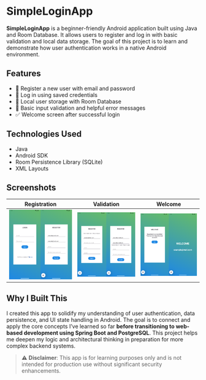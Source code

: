 # SimpleLoginApp

**SimpleLoginApp** is a beginner-friendly Android application built using Java and Room Database. It allows users to register and log in with basic validation and local data storage. The goal of this project is to learn and demonstrate how user authentication works in a native Android environment.

## Features

- 📝 Register a new user with email and password  
- 🔐 Log in using saved credentials  
- 💾 Local user storage with Room Database  
- 🧠 Basic input validation and helpful error messages  
- ✅ Welcome screen after successful login

## Technologies Used

- Java  
- Android SDK  
- Room Persistence Library (SQLite)  
- XML Layouts

## Screenshots

| Registration | Validation | Welcome |
|--------------|--------------|-------------|
| ![register](screenshots/login.png) | ![login](screenshots/verification.png) | ![welcome](screenshots/welcome.png) |

## Why I Built This

I created this app to solidify my understanding of user authentication, data persistence, and UI state handling in Android. The goal is to connect and apply the core concepts I’ve learned so far **before transitioning to web-based development using Spring Boot and PostgreSQL**. This project helps me deepen my logic and architectural thinking in preparation for more complex backend systems.

> ⚠️ **Disclaimer**: This app is for learning purposes only and is not intended for production use without significant security enhancements.

